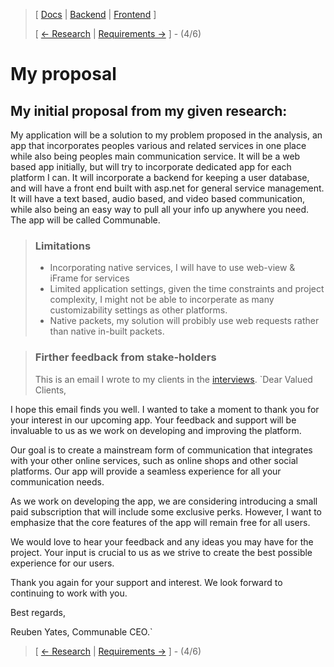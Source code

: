 > [ [Docs](https://github.com/WolfDen133/NEA-Docs/) | [Backend](https://github.com/WolfDen133/NEA-Backend) | [Frontend](https://github.com/WolfDen133/NEA-Frontend) ]
> 
> [ [<- Research](https://github.com/WolfDen133/NEA-Docs/blob/main/Analysis/Research.md)  |  [Requirements ->](https://github.com/WolfDen133/NEA-Docs/blob/main/Analysis/Requirements.md) ] - (4/6)

 # My proposal

## My initial proposal from my given research:

My application will be a solution to my problem proposed in the analysis, an app that incorporates peoples various and related services in one place while also being peoples main communication service. 
It will be a web based app initially, but will try to incorporate dedicated app for each platform I can.
It will incorporate a backend for keeping a user database, and will have a front end built with asp.net for general service management. 
It will have a text based, audio based, and video based communication, while also being an easy way to pull all your info up anywhere you need.
The app will be called Communable.

> ### Limitations
> 
> - Incorporating native services, I will have to use web-view & iFrame for services
> - Limited application settings, given the time constraints and project complexity, I might not be able to incorperate as many customizability settings as other platforms. 
> - Native packets, my solution will probibly use web requests rather than native in-built packets.

> ### Firther feedback from stake-holders 
> This is an email I wrote to my clients in the [interviews](https://github.com/WolfDen133/NEA-Docs/blob/main/Analysis/Interviews.md).
> `Dear Valued Clients,

I hope this email finds you well. I wanted to take a moment to thank you for your interest in our upcoming app. Your feedback and support will be invaluable to us as we work on developing and improving the platform.

Our goal is to create a mainstream form of communication that integrates with your other online services, such as online shops and other social platforms. Our app will provide a seamless experience for all your communication needs.

As we work on developing the app, we are considering introducing a small paid subscription that will include some exclusive perks. However, I want to emphasize that the core features of the app will remain free for all users.

We would love to hear your feedback and any ideas you may have for the project. Your input is crucial to us as we strive to create the best possible experience for our users.

Thank you again for your support and interest. We look forward to continuing to work with you.

Best regards,

Reuben Yates, Communable CEO.`

> [ [<- Research](https://github.com/WolfDen133/NEA-Docs/blob/main/Analysis/Research.md)  |  [Requirements ->](https://github.com/WolfDen133/NEA-Docs/blob/main/Analysis/Requirements.md) ] - (4/6)

